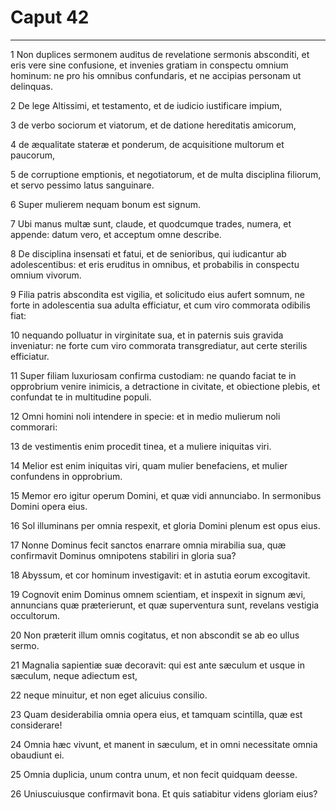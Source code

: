 # Caput 42

***

1 Non duplices sermonem auditus de revelatione sermonis absconditi, et eris vere sine confusione, et invenies gratiam in conspectu omnium hominum: ne pro his omnibus confundaris, et ne accipias personam ut delinquas.

2 De lege Altissimi, et testamento, et de iudicio iustificare impium,

3 de verbo sociorum et viatorum, et de datione hereditatis amicorum,

4 de æqualitate stateræ et ponderum, de acquisitione multorum et paucorum,

5 de corruptione emptionis, et negotiatorum, et de multa disciplina filiorum, et servo pessimo latus sanguinare.

6 Super mulierem nequam bonum est signum.

7 Ubi manus multæ sunt, claude, et quodcumque trades, numera, et appende: datum vero, et acceptum omne describe.

8 De disciplina insensati et fatui, et de senioribus, qui iudicantur ab adolescentibus: et eris eruditus in omnibus, et probabilis in conspectu omnium vivorum.

9 Filia patris abscondita est vigilia, et solicitudo eius aufert somnum, ne forte in adolescentia sua adulta efficiatur, et cum viro commorata odibilis fiat:

10 nequando polluatur in virginitate sua, et in paternis suis gravida inveniatur: ne forte cum viro commorata transgrediatur, aut certe sterilis efficiatur.

11 Super filiam luxuriosam confirma custodiam: ne quando faciat te in opprobrium venire inimicis, a detractione in civitate, et obiectione plebis, et confundat te in multitudine populi.

12 Omni homini noli intendere in specie: et in medio mulierum noli commorari:

13 de vestimentis enim procedit tinea, et a muliere iniquitas viri.

14 Melior est enim iniquitas viri, quam mulier benefaciens, et mulier confundens in opprobrium.

15 Memor ero igitur operum Domini, et quæ vidi annunciabo. In sermonibus Domini opera eius.

16 Sol illuminans per omnia respexit, et gloria Domini plenum est opus eius.

17 Nonne Dominus fecit sanctos enarrare omnia mirabilia sua, quæ confirmavit Dominus omnipotens stabiliri in gloria sua?

18 Abyssum, et cor hominum investigavit: et in astutia eorum excogitavit.

19 Cognovit enim Dominus omnem scientiam, et inspexit in signum ævi, annuncians quæ præterierunt, et quæ superventura sunt, revelans vestigia occultorum.

20 Non præterit illum omnis cogitatus, et non abscondit se ab eo ullus sermo.

21 Magnalia sapientiæ suæ decoravit: qui est ante sæculum et usque in sæculum, neque adiectum est,

22 neque minuitur, et non eget alicuius consilio.

23 Quam desiderabilia omnia opera eius, et tamquam scintilla, quæ est considerare!

24 Omnia hæc vivunt, et manent in sæculum, et in omni necessitate omnia obaudiunt ei.

25 Omnia duplicia, unum contra unum, et non fecit quidquam deesse.

26 Uniuscuiusque confirmavit bona. Et quis satiabitur videns gloriam eius?

